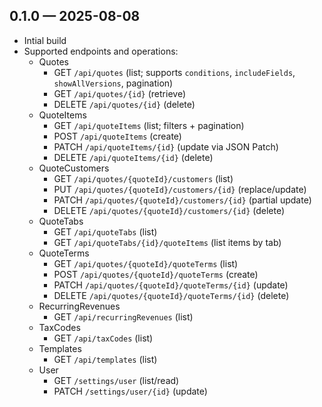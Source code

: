 ## 0.1.0 — 2025-08-08

- Intial build
- Supported endpoints and operations:
  - Quotes
    - GET `/api/quotes` (list; supports `conditions`, `includeFields`, `showAllVersions`, pagination)
    - GET `/api/quotes/{id}` (retrieve)
    - DELETE `/api/quotes/{id}` (delete)
  - QuoteItems
    - GET `/api/quoteItems` (list; filters + pagination)
    - POST `/api/quoteItems` (create)
    - PATCH `/api/quoteItems/{id}` (update via JSON Patch)
    - DELETE `/api/quoteItems/{id}` (delete)
  - QuoteCustomers
    - GET `/api/quotes/{quoteId}/customers` (list)
    - PUT `/api/quotes/{quoteId}/customers/{id}` (replace/update)
    - PATCH `/api/quotes/{quoteId}/customers/{id}` (partial update)
    - DELETE `/api/quotes/{quoteId}/customers/{id}` (delete)
  - QuoteTabs
    - GET `/api/quoteTabs` (list)
    - GET `/api/quoteTabs/{id}/quoteItems` (list items by tab)
  - QuoteTerms
    - GET `/api/quotes/{quoteId}/quoteTerms` (list)
    - POST `/api/quotes/{quoteId}/quoteTerms` (create)
    - PATCH `/api/quotes/{quoteId}/quoteTerms/{id}` (update)
    - DELETE `/api/quotes/{quoteId}/quoteTerms/{id}` (delete)
  - RecurringRevenues
    - GET `/api/recurringRevenues` (list)
  - TaxCodes
    - GET `/api/taxCodes` (list)
  - Templates
    - GET `/api/templates` (list)
  - User
    - GET `/settings/user` (list/read)
    - PATCH `/settings/user/{id}` (update)

